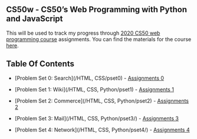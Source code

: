 ## CS50w - CS50’s Web Programming with Python and JavaScript
This will be used to track my progress through <a href='https://courses.edx.org/courses/course-v1:HarvardX+CS50W+Web/course/'>2020 CS50 web programming course</a> assignments.
You can find the materials for the course <a href='https://cs50.harvard.edu/web/2020/'>here</a>.

## Table Of Contents

- [Problem Set 0: Search](/HTML, CSS/pset0) - <a href='https://cs50.harvard.edu/web/2020/projects/0/search/'> Assignments 0</a>

- [Problem Set 1: Wiki](/HTML, CSS, Python/pset1) - <a href='https://cs50.harvard.edu/web/2020/projects/1/wiki/'> Assignments 1</a>

- [Problem Set 2: Commerce](/HTML, CSS, Python/pset2) - <a href='https://cs50.harvard.edu/web/2020/projects/2/commerce/'> Assignments 2</a>

- [Problem Set 3: Mail](/HTML, CSS, Python/pset3/) - <a href='https://cs50.harvard.edu/web/2020/projects/3/mail/'> Assignments 3</a>

- [Problem Set 4: Network](/HTML, CSS, Python/pset4/) - <a href='https://cs50.harvard.edu/web/2020/projects/4/network/'> Assignments 4</a>